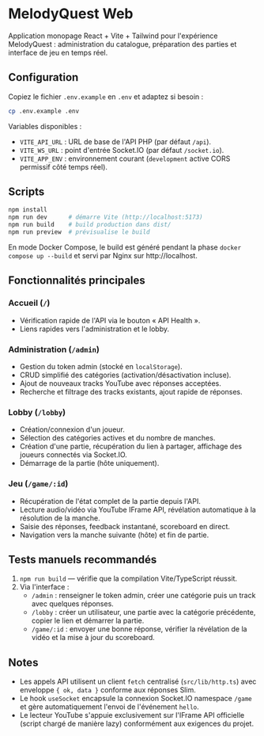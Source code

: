 # MelodyQuest Web

Application monopage React + Vite + Tailwind pour l'expérience MelodyQuest : administration du catalogue, préparation des parties et interface de jeu en temps réel.

## Configuration

Copiez le fichier `.env.example` en `.env` et adaptez si besoin :

```bash
cp .env.example .env
```

Variables disponibles :

- `VITE_API_URL` : URL de base de l'API PHP (par défaut `/api`).
- `VITE_WS_URL` : point d'entrée Socket.IO (par défaut `/socket.io`).
- `VITE_APP_ENV` : environnement courant (`development` active CORS permissif côté temps réel).

## Scripts

```bash
npm install
npm run dev      # démarre Vite (http://localhost:5173)
npm run build    # build production dans dist/
npm run preview  # prévisualise le build
```

En mode Docker Compose, le build est généré pendant la phase `docker compose up --build` et servi par Nginx sur http://localhost.

## Fonctionnalités principales

### Accueil (`/`)
- Vérification rapide de l'API via le bouton « API Health ».
- Liens rapides vers l'administration et le lobby.

### Administration (`/admin`)
- Gestion du token admin (stocké en `localStorage`).
- CRUD simplifié des catégories (activation/désactivation incluse).
- Ajout de nouveaux tracks YouTube avec réponses acceptées.
- Recherche et filtrage des tracks existants, ajout rapide de réponses.

### Lobby (`/lobby`)
- Création/connexion d'un joueur.
- Sélection des catégories actives et du nombre de manches.
- Création d'une partie, récupération du lien à partager, affichage des joueurs connectés via Socket.IO.
- Démarrage de la partie (hôte uniquement).

### Jeu (`/game/:id`)
- Récupération de l'état complet de la partie depuis l'API.
- Lecture audio/vidéo via YouTube IFrame API, révélation automatique à la résolution de la manche.
- Saisie des réponses, feedback instantané, scoreboard en direct.
- Navigation vers la manche suivante (hôte) et fin de partie.

## Tests manuels recommandés

1. `npm run build` — vérifie que la compilation Vite/TypeScript réussit.
2. Via l'interface :
   - `/admin` : renseigner le token admin, créer une catégorie puis un track avec quelques réponses.
   - `/lobby` : créer un utilisateur, une partie avec la catégorie précédente, copier le lien et démarrer la partie.
   - `/game/:id` : envoyer une bonne réponse, vérifier la révélation de la vidéo et la mise à jour du scoreboard.

## Notes

- Les appels API utilisent un client `fetch` centralisé (`src/lib/http.ts`) avec enveloppe `{ ok, data }` conforme aux réponses Slim.
- Le hook `useSocket` encapsule la connexion Socket.IO namespace `/game` et gère automatiquement l'envoi de l'événement `hello`.
- Le lecteur YouTube s'appuie exclusivement sur l'IFrame API officielle (script chargé de manière lazy) conformément aux exigences du projet.
